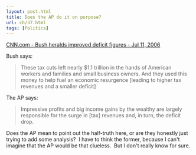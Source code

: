 ```yaml
---
layout: post.html
title: Does the AP do it on purpose?
url: ch/37.html
tags: [Politics]
---
```

[CNN.com - Bush heralds improved deficit figures - Jul 11, 2006](http://www.cnn.com/2006/POLITICS/07/11/budget.deficit.ap/index.html?section=cnn_topstories)

Bush says: 

> These tax cuts left nearly $1.1 trillion in the hands of American workers and families and small business owners. And they used this money to help fuel an economic resurgence [leading to higher tax revenues and a smaller deficit]

The AP says: 

> Impressive profits and big income gains by the wealthy are largely responsible for the surge in [tax] revenues and, in turn, the deficit drop.

Does the AP mean to point out the half-truth here, or are they honestly just trying to add some analysis?  I have to think the former, because I can't imagine that the AP would be that clueless.  But I don't really know for sure.
